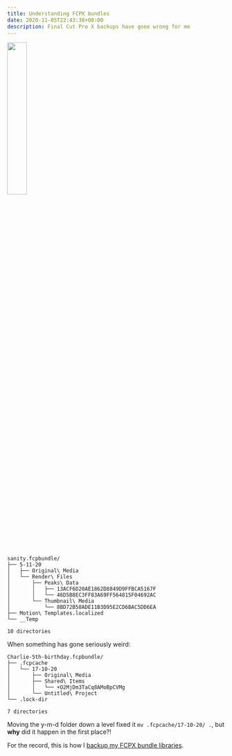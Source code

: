 ```yaml
---
title: Understanding FCPX bundles
date: 2020-11-05T22:43:38+08:00
description: Final Cut Pro X backups have gone wrong for me
---
```


<img width="30%" src="https://s.natalian.org/2020-11-05/fcpx.png">

	sanity.fcpbundle/
	├── 5-11-20
	│   ├── Original\ Media
	│   └── Render\ Files
	│       ├── Peaks\ Data
	│       │   ├── 13ACF6D20AE1862D8849D9FFBCA5167F
	│       │   └── 46D5B8EC3FF83A69FF564815F04692AC
	│       └── Thumbnail\ Media
	│           └── 8BD72B58ADE11B3D95E2CD6BAC5DD6EA
	├── Motion\ Templates.localized
	└── __Temp

	10 directories

When something has gone seriously weird:

	Charlie-5th-birthday.fcpbundle/
	├── .fcpcache
	│   └── 17-10-20
	│       ├── Original\ Media
	│       ├── Shared\ Items
	│       │   └── +O2MjDm3TaCq8AMoBpCVMg
	│       └── Untitled\ Project
	└── .lock-dir

	7 directories

Moving the y-m-d folder down a level fixed it `mv .fcpcache/17-10-20/ .`, but **why** did it happen in the first place?!

For the record, this is how I [backup my FCPX bundle libraries](https://github.com/kaihendry/media-organisation/blob/master/v2/2_sync-mysrctree.sh).

